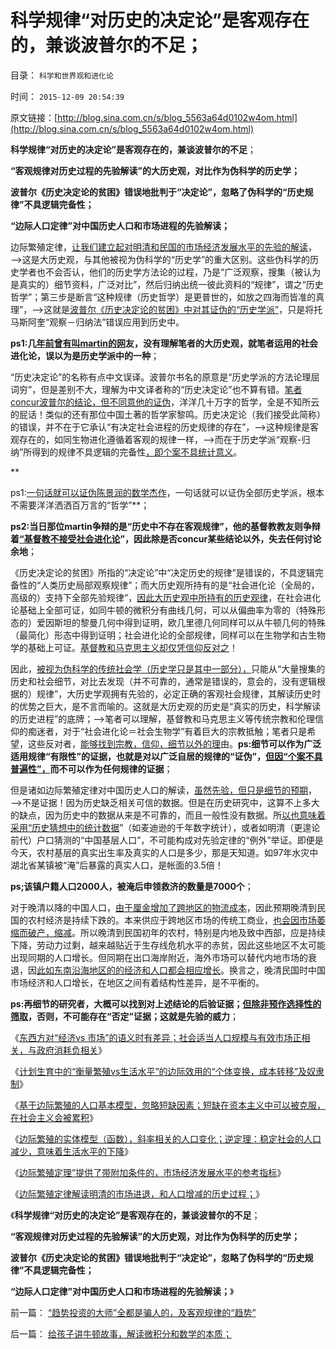 # 科学规律“对历史的决定论”是客观存在的，兼谈波普尔的不足；

目录： `科学和世界观和进化论` 

时间： `2015-12-09 20:54:39` 

原文链接：[http://blog.sina.com.cn/s/blog_5563a64d0102w4om.html](http://blog.sina.com.cn/s/blog_5563a64d0102w4om.html)

**科学规律“对历史的决定论”是客观存在的，兼谈波普尔的不足**；

**“客观规律对历史过程的先验解读”的大历史观，对比作为伪科学的历史学；**

**波普尔《历史决定论的贫困》错误地批判于“决定论”，忽略了伪科学的“历史规律”不具逻辑完备性；**

**“边际人口定律”对中国历史人口和市场进程的先验解读；**

边际繁殖定律，[让我们建立起对明清和民国的市场经济发展水平的先验的解读](../../../2015/12/8/边际繁殖定律解读明清的市场进退，和人口增减的历史过程；.md)，——>这是大历史观，与其他被视为伪科学的“历史学”的重大区别。这些伪科学的历史学者也不会否认，他们的历史学方法论的过程，乃是“广泛观察，搜集（被认为是真实的）细节资料，广泛对比”，然后归纳出统一彼此资料的“规律”，谓之“历史哲学”；第三步是断言“这种规律（历史哲学）是更普世的，如放之四海而皆准的真理”，——>这就是[波普尔《历史决定论的贫困》中对其证伪的“历史学派”](../../../2011/2/14/德国历史学派和《历史决定论的贫困》.md)，只是将托马斯阿奎“观察－归纳法”错误应用到历史中。

**ps1:几[年前曾有叫martin的网](../../../2010/6/11/危机中的负面情绪；波普尔法则.md)友，没有理解笔者的大历史观，就笔者运用的社会进化论，误以为是历史学派中的一种**；

“历史决定论”的名称有点中文误译。波普尔书名的原意是“历史学派的方法论理屈词穷”，但是差别不大，理解为中文译者称的“历史决定论”也不算有错。[笔者concur波普尔的结论，但不同意他的证伪](../../../2010/10/7/波普尔哲学本身是伪科学;.md)，洋洋几十万字的哲学，全是不知所云的屁话！类似的还有那位中国土著的哲学家黎鸣。历史决定论（我们接受此简称）的错误，并不在于它承认“有决定社会进程的历史规律的存在”，——>这种规律是客观存在的，如同生物进化遵循着客观的规律一样，——>而在于历史学派“观察-归纳”所得到的规律不具逻辑的完备性[，即个案不具统计意义](../../../2015/10/6/经验模型的伪科学性，不会因为量化和数学滥用而改变；.md)。

**

ps1:[一句话就可以证伪陈景润的数学杰作](../../../2015/12/7/给孩子讲牛顿故事，解读微积分和数学的本质；.md)，一句话就可以证伪全部历史学派，根本不需要洋洋洒洒百万言的“哲学”**；

**ps2:当日那位martin争辩的是“历史中不存在客观规律”，他的基督教教友则争辩着[“基督教不接受社会进化论](../../../2010/4/19/进化论和经济学令历史分析成为科学.md)”，因此除是否concur某些结论以外，失去任何讨论余地**；

《历史决定论的贫困》所指的“决定论”中“决定历史的规律”是错误的，不具逻辑完备性的“人类历史局部观察规律”；而大历史观所持有的是“社会进化论（全局的，高级的）支持下全部先验规律”，[因此大历史观中所持有的历史观律](../../../2010/11/25/抛开道德枷锁看历史，抛开信仰看历史.md)，在社会进化论基础上全部可证，如同牛顿的微积分有曲线几何，可以从偏曲率为零的（特殊形态的）爱因斯坦的黎曼几何中得到证明，欧几里德几何同样可以从牛顿几何的特殊（最简化）形态中得到证明；社会进化论的全部规律，同样可以在生物学和古生物学的基础上可证。[基督教和马克思主义却仅凭信仰反对之](../../../2014/10/7/拒绝科学逻辑的任何人的任何信仰，都有邪教化的本能.md)！

因此，[被视为伪科学的传统社会学（历史学只是其中一部分），](../../../2010/6/2/历史是什么样学科？“历史学家”的三种类型.md)只能从“大量搜集的历史和社会细节，对比去发现（并不可靠的，通常是错误的，意会的，没有逻辑根据的）规律”，大历史学观拥有先验的，必定正确的客观社会规律，其解读历史时的优势之巨大，是不言而喻的。这就是大历史观的历史是“真实的历史，科学解读的历史进程”的底牌；——>笔者可以理解，基督教和马克思主义等传统宗教和伦理信仰的痴迷者，对于“社会进化论＝社会生物学”有着巨大的宗教抵触；笔者只是希望，这些反对者，[能够找到宗教，信仰，细节以外的理](../../../2010/2/2/炮轰进化论.md)由。**ps:细节可以作为广泛适用规律“有限性”的证据，也就是对以广泛自居的规律的“证伪”，[但因“个案不具普遍性”，](../../../2011/12/27/个案不具统计意义约束下的技术分析，未来波动无法预期.md)而不可以作为任何规律的证据**；

但是诸如边际繁殖定律对中国历史人口的解读，[虽然先验，但只是细节的预期](../../../2010/4/21/大维度历史观允许在细节上“自圆其说”.md)，——>不是证据！因为历史缺乏相关可信的数据。但是在历史研究中，这算不上多大的缺点，因为历史中的数据从来是不可靠的，而且一般性没有数据。所[以也意味着采用“历史猜想中的统计数据](../../../2010/2/5/历史故事和历史学的方法论.md)”（如麦迪逊的千年数字统计），或者如明清（更遑论前代）户口猜测的“中国基层人口”，不可能构成对先验定律的“例外”举证。即便是今天，农村基层的真实出生率及真实的人口是多少，那是天知道。如97年水灾中湖北省某镇被“淹”后暴露的真实人口，是帐面的3.5倍！

**ps;该镇户籍人口2000人，被淹后申领救济的数量是7000个**；

对于晚清以降的中国人口，[由于厘金增加了跨地区的物流成本](../../../2014/8/15/从财税结构的改变，理解晚清到民国的政治格局的转变.md)，因此预期晚清到民国的农村经济是持续下跌的。本来供应于跨地区市场的传统工商业，[也会因市场萎缩而破产，缩减](../../../2015/11/29/取决于有效市场规模的“规模经济”，先验决定的贫困；.md)。所以晚清到民国初年的农村，特别是内地及致中西部，应是持续下降，劳动力过剩，越来越贴近于生存线危机水平的赤贫，因此这些地区不太可能出现同期的人口增长。但同期在出口海岸附近，海外市场可以替代内地市场的衰退，因[此如东南沿海地区的的经济和人口都会相应增长](../../../2014/7/5/晚清上海的城市生活，洋人的身份，地位，角色和利益；.md)。换言之，晚清民国时中国市场经济和人口增长，在地区之间有着结构性差异，是不平衡的。

**ps:再细节的研究者，大概可以找到对上述结论的后验证据；[但除非预作选择性的筛取](../../../2014/11/19/用小学数学去理解哥德尔定理，选择性逻辑法则.md)，否则，不可能存在“否定”证据；这就是先验的威力**；

《[东西方对“经济vs
市场”的语义时有差异；社会适当人口规模与有效市场正相关，与政府消耗负相关](../../../2015/12/1/东西方对“经济vs市场”的语义差异；人口相关有效市场.md)》

《[计划生育中的“衡量繁殖vs生活水平”的边际效用的“个体变换，成本转移”及奴隶制](../../../2015/12/2/边际繁殖定律隐含的断言：生物种族存续，以繁殖为根本要务；.md)》

《[基于边际繁殖的人口基本模型，忽略短缺因素；短缺在资本主义中可以被克服，在社会主义会被累积](../../../2015/12/3/基于边际繁殖的人口基本模型，忽略短缺因素；.md)》

《[边际繁殖的实体模型（函数），斜率相关的人口变化；逆定理：稳定社会的人口减少，意味着生活水平的下降](../../../2015/12/5/日本生活水平正在下降，中国独生一代必将严重“少子化”.md)》

《[边际繁殖定理”提供了带附加条件的，市场经济发展水平的参考指标](../../../2015/12/6/“边际繁殖定理”的应用和逻辑限定.md)》

《[边际繁殖定律解读明清的市场进退，和人口增减的历史过程；](../../../2015/12/8/边际繁殖定律解读明清的市场进退，和人口增减的历史过程；.md)》

《**科学规律“对历史的决定论”是客观存在的，兼谈波普尔的不足**；

**“客观规律对历史过程的先验解读”的大历史观，对比作为伪科学的历史学；**

**波普尔《历史决定论的贫困》错误地批判于“决定论”，忽略了伪科学的“历史规律”不具逻辑完备性；**

**“边际人口定律”对中国历史人口和市场进程的先验解读；**》

前一篇： [“趋势投资的大师”全都是骗人的，及客观规律的“趋势”](../../../2015/12/29/“趋势投资的大师”全都是骗人的，及客观规律的“趋势”.md)

后一篇： [给孩子讲牛顿故事，解读微积分和数学的本质；](../../../2015/12/7/给孩子讲牛顿故事，解读微积分和数学的本质；.md)


